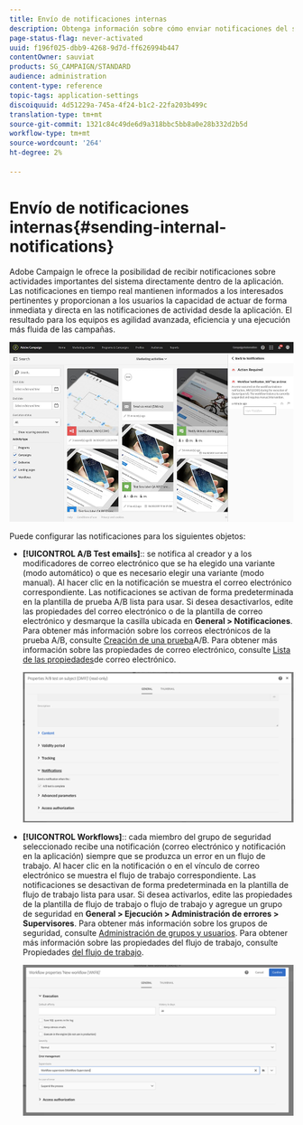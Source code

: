 ```yaml
---
title: Envío de notificaciones internas
description: Obtenga información sobre cómo enviar notificaciones del sistema en tiempo real a los usuarios de Adobe Campaign.
page-status-flag: never-activated
uuid: f196f025-dbb9-4268-9d7d-ff626994b447
contentOwner: sauviat
products: SG_CAMPAIGN/STANDARD
audience: administration
content-type: reference
topic-tags: application-settings
discoiquuid: 4d51229a-745a-4f24-b1c2-22fa203b499c
translation-type: tm+mt
source-git-commit: 1321c84c49de6d9a318bbc5bb8a0e28b332d2b5d
workflow-type: tm+mt
source-wordcount: '264'
ht-degree: 2%

---
```



# Envío de notificaciones internas{#sending-internal-notifications}

Adobe Campaign le ofrece la posibilidad de recibir notificaciones sobre actividades importantes del sistema directamente dentro de la aplicación. Las notificaciones en tiempo real mantienen informados a los interesados pertinentes y proporcionan a los usuarios la capacidad de actuar de forma inmediata y directa en las notificaciones de actividad desde la aplicación. El resultado para los equipos es agilidad avanzada, eficiencia y una ejecución más fluida de las campañas.

![](assets/pulse_3.png)

Puede configurar las notificaciones para los siguientes objetos:

* **[!UICONTROL A/B Test emails]**:: se notifica al creador y a los modificadores de correo electrónico que se ha elegido una variante (modo automático) o que es necesario elegir una variante (modo manual). Al hacer clic en la notificación se muestra el correo electrónico correspondiente. Las notificaciones se activan de forma predeterminada en la plantilla de prueba A/B lista para usar. Si desea desactivarlos, edite las propiedades del correo electrónico o de la plantilla de correo electrónico y desmarque la casilla ubicada en **General > Notificaciones**. Para obtener más información sobre los correos electrónicos de la prueba A/B, consulte [Creación de una prueba](../../channels/using/designing-an-a-b-test-email.md)A/B. Para obtener más información sobre las propiedades de correo electrónico, consulte [Lista de las propiedades](../../administration/using/configuring-email-channel.md#list-of-email-properties)de correo electrónico.

   ![](assets/pulse_2.png)

* **[!UICONTROL Workflows]**:: cada miembro del grupo de seguridad seleccionado recibe una notificación (correo electrónico y notificación en la aplicación) siempre que se produzca un error en un flujo de trabajo. Al hacer clic en la notificación o en el vínculo de correo electrónico se muestra el flujo de trabajo correspondiente. Las notificaciones se desactivan de forma predeterminada en la plantilla de flujo de trabajo lista para usar. Si desea activarlos, edite las propiedades de la plantilla de flujo de trabajo o flujo de trabajo y agregue un grupo de seguridad en **General > Ejecución > Administración de errores > Supervisores**. Para obtener más información sobre los grupos de seguridad, consulte [Administración de grupos y usuarios](../../administration/using/managing-groups-and-users.md). Para obtener más información sobre las propiedades del flujo de trabajo, consulte Propiedades [del flujo de trabajo](../../automating/using/managing-execution-options.md).

   ![](assets/pulse_1.png)
